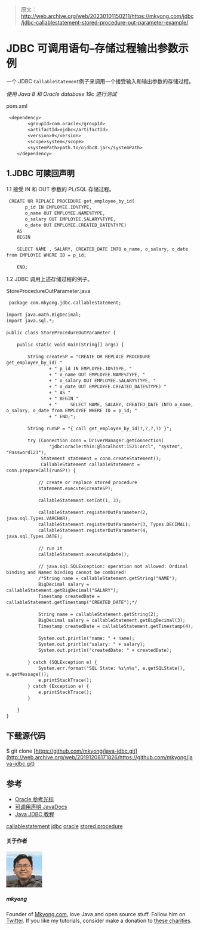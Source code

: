 > 原文：<http://web.archive.org/web/20230101150211/https://mkyong.com/jdbc/jdbc-callablestatement-stored-procedure-out-parameter-example/>

# JDBC 可调用语句–存储过程输出参数示例

一个 JDBC `CallableStatement`例子来调用一个接受输入和输出参数的存储过程。

*使用 Java 8 和 Oracle database 19c 进行测试*

pom.xml

```
 <dependency>
		<groupId>com.oracle</groupId>
		<artifactId>ojdbc</artifactId>
		<version>8</version>
		<scope>system</scope>
		<systemPath>path.to/ojdbc8.jar</systemPath>
	</dependency> 
```

## 1.JDBC 可赎回声明

1.1 接受 IN 和 OUT 参数的 PL/SQL 存储过程。

```
 CREATE OR REPLACE PROCEDURE get_employee_by_id(
	   p_id IN EMPLOYEE.ID%TYPE,
       o_name OUT EMPLOYEE.NAME%TYPE,
	   o_salary OUT EMPLOYEE.SALARY%TYPE,
	   o_date OUT EMPLOYEE.CREATED_DATE%TYPE)
    AS
    BEGIN

    SELECT NAME , SALARY, CREATED_DATE INTO o_name, o_salary, o_date from EMPLOYEE WHERE ID = p_id;

    END; 
```

1.2 JDBC 调用上述存储过程的例子。

StoreProcedureOutParameter.java

```
 package com.mkyong.jdbc.callablestatement;

import java.math.BigDecimal;
import java.sql.*;

public class StoreProcedureOutParameter {

    public static void main(String[] args) {

        String createSP = "CREATE OR REPLACE PROCEDURE get_employee_by_id( "
                + " p_id IN EMPLOYEE.ID%TYPE, "
                + " o_name OUT EMPLOYEE.NAME%TYPE, "
                + " o_salary OUT EMPLOYEE.SALARY%TYPE, "
                + " o_date OUT EMPLOYEE.CREATED_DATE%TYPE) "
                + " AS "
                + " BEGIN "
                + "     SELECT NAME, SALARY, CREATED_DATE INTO o_name, o_salary, o_date from EMPLOYEE WHERE ID = p_id; "
                + " END;";

        String runSP = "{ call get_employee_by_id(?,?,?,?) }";

        try (Connection conn = DriverManager.getConnection(
                "jdbc:oracle:thin:@localhost:1521:orcl", "system", "Password123");
             Statement statement = conn.createStatement();
             CallableStatement callableStatement = conn.prepareCall(runSP)) {

            // create or replace stored procedure
            statement.execute(createSP);

            callableStatement.setInt(1, 3);

            callableStatement.registerOutParameter(2, java.sql.Types.VARCHAR);
            callableStatement.registerOutParameter(3, Types.DECIMAL);
            callableStatement.registerOutParameter(4, java.sql.Types.DATE);

            // run it
            callableStatement.executeUpdate();

            // java.sql.SQLException: operation not allowed: Ordinal binding and Named binding cannot be combined!
            /*String name = callableStatement.getString("NAME");
            BigDecimal salary = callableStatement.getBigDecimal("SALARY");
            Timestamp createdDate = callableStatement.getTimestamp("CREATED_DATE");*/

            String name = callableStatement.getString(2);
            BigDecimal salary = callableStatement.getBigDecimal(3);
            Timestamp createdDate = callableStatement.getTimestamp(4);

            System.out.println("name: " + name);
            System.out.println("salary: " + salary);
            System.out.println("createdDate: " + createdDate);

        } catch (SQLException e) {
            System.err.format("SQL State: %s\n%s", e.getSQLState(), e.getMessage());
            e.printStackTrace();
        } catch (Exception e) {
            e.printStackTrace();
        }

    }
} 
```

## 下载源代码

$ git clone [https://github.com/mkyong/java-jdbc.git](http://web.archive.org/web/20191208171826/https://github.com/mkyong/java-jdbc.git)

## 参考

*   [Oracle 参考光标](http://web.archive.org/web/20191208171826/http://www.oradev.com/ref_cursor.jsp)
*   [可调用声明 JavaDocs](http://web.archive.org/web/20191208171826/https://docs.oracle.com/javase/8/docs/api/java/sql/CallableStatement.html)
*   [Java JDBC 教程](http://web.archive.org/web/20191208171826/https://www.mkyong.com/tutorials/jdbc-tutorials/)

[callablestatement](http://web.archive.org/web/20191208171826/https://www.mkyong.com/tag/callablestatement/) [jdbc](http://web.archive.org/web/20191208171826/https://www.mkyong.com/tag/jdbc/) [oracle](http://web.archive.org/web/20191208171826/https://www.mkyong.com/tag/oracle/) [stored procedure](http://web.archive.org/web/20191208171826/https://www.mkyong.com/tag/stored-procedure/)<input type="hidden" id="mkyong-current-postId" value="8328">

#### 关于作者

![author image](img/116cc3d61d252754cf213870f5b4554f.png)

##### mkyong

Founder of [Mkyong.com](http://web.archive.org/web/20191208171826/http://mkyong.com/), love Java and open source stuff. Follow him on [Twitter](http://web.archive.org/web/20191208171826/https://twitter.com/mkyong). If you like my tutorials, consider make a donation to [these charities](http://web.archive.org/web/20191208171826/http://www.mkyong.com/blog/donate-to-charity/).